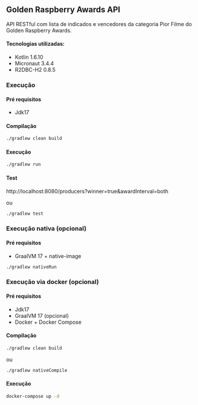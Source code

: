 ## Golden Raspberry Awards API

API RESTful com lista de indicados e vencedores da categoria Pior Filme do Golden Raspberry Awards.

#### Tecnologias utilizadas:
- Kotlin 1.6.10
- Micronaut 3.4.4
- R2DBC-H2 0.8.5

### Execução

#### Pré requisitos

* Jdk17

#### Compilação
```bash
./gradlew clean build
```

#### Execução
```bash
./gradlew run
```

#### Test
http://localhost:8080/producers?winner=true&awardInterval=both

ou
```bash
./gradlew test
```

### Execução nativa (opcional)

#### Pré requisitos

* GraalVM 17 + native-image

```bash
./gradlew nativeRun
```


### Execução via docker (opcional)

#### Pré requisitos

* Jdk17
* GraalVM 17 (opcional)
* Docker + Docker Compose

#### Compilação
```bash
./gradlew clean build
```
ou
```bash
./gradlew nativeCompile
```
#### Execução
```bash
docker-compose up -d
```